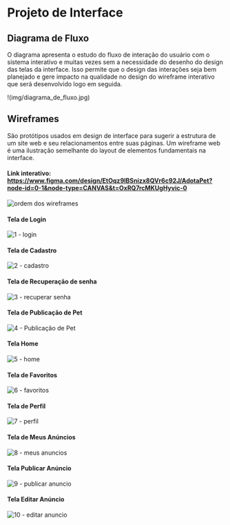 
# Projeto de Interface

## Diagrama de Fluxo

O diagrama apresenta o estudo do fluxo de interação do usuário com o sistema interativo e  muitas vezes sem a necessidade do desenho do design das telas da interface. Isso permite que o design das interações seja bem planejado e gere impacto na qualidade no design do wireframe interativo que será desenvolvido logo em seguida.

!(img/diagrama_de_fluxo.jpg)

## Wireframes

São protótipos usados em design de interface para sugerir a estrutura de um site web e seu relacionamentos entre suas páginas. Um wireframe web é uma ilustração semelhante do layout de elementos fundamentais na interface.

#### Link interativo: https://www.figma.com/design/EtOqz9lBSnizx8QVr6c92J/AdotaPet?node-id=0-1&node-type=CANVAS&t=OxRQ7rcMKUgHyvic-0


 
![ordem dos wireframes](https://github.com/user-attachments/assets/b7bfe577-c37e-41b8-9af2-f776915d5178)

#### Tela de Login
![1 - login](https://github.com/user-attachments/assets/41b4850d-ef7d-4087-afe0-9fa0b4d8366c)

#### Tela de Cadastro
![2 - cadastro](https://github.com/user-attachments/assets/da46dcef-5f1e-4e35-b907-a2c7d4538567)

#### Tela de Recuperação de senha
![3 - recuperar senha](https://github.com/user-attachments/assets/cb7dea10-4f05-4748-81a1-388080487d1d)

#### Tela de Publicação de Pet
![4 - Publicação de Pet](https://github.com/user-attachments/assets/56f6e92e-bb10-4a95-9c4f-70259c8f6e65)

#### Tela Home
![5 - home](https://github.com/user-attachments/assets/8292d24e-fbb1-4567-b265-2ae9a9d5e44a)

#### Tela de Favoritos
![6 - favoritos](https://github.com/user-attachments/assets/2b5d5c71-926f-4596-883d-709760dc1962)

#### Tela de Perfil
![7 - perfil](https://github.com/user-attachments/assets/eb57b0b6-7654-421d-8cf8-fbb1702d58ed)

#### Tela de Meus Anúncios 
![8 - meus anuncios](https://github.com/user-attachments/assets/67479858-d381-4847-859e-b676538d084a)

#### Tela Publicar Anúncio
![9 - publicar anuncio](https://github.com/user-attachments/assets/1ae7cbbb-cef4-4840-b590-f5e3d99dcf16)

#### Tela Editar Anúncio
![10 - editar anuncio](https://github.com/user-attachments/assets/30b2f85e-afa5-4c84-8c46-819d7ae544db)
